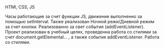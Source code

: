 HTMl, CSS, JS

Часы работающие за счет функции JS, движение выполненно за помощью setInterval. Также реализован Ночной режи/Дневной режим за счет кнопки. Реализованно за свет события (addEventListener). Проект реализован в учебный целях, проведенна работа со стилями за счет document.getElemental... , а также события addEventListener. Работа со стилями.
